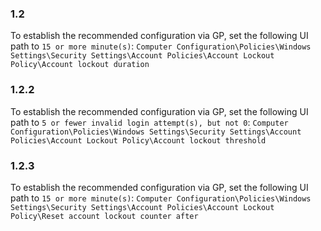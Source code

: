 
### 1.2  
To establish the recommended configuration via GP, set the following UI path to `15 or more minute(s)`: `Computer Configuration\Policies\Windows Settings\Security Settings\Account Policies\Account Lockout Policy\Account lockout duration `
### 1.2.2  
To establish the recommended configuration via GP, set the following UI path to `5 or fewer invalid login attempt(s), but not 0`: `Computer Configuration\Policies\Windows Settings\Security Settings\Account Policies\Account Lockout Policy\Account lockout threshold `
### 1.2.3  
To establish the recommended configuration via GP, set the following UI path to `15 or more minute(s)`: `Computer Configuration\Policies\Windows Settings\Security Settings\Account Policies\Account Lockout Policy\Reset account lockout counter after `